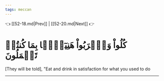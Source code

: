 ```yaml
---
tags: meccan
---
```


👈 [[52-18.md|Prev]] | [[52-20.md|Next]] 👉

# كُلُواْ وَٱشۡرَبُواْ هَنِيٓـَٔۢا بِمَا كُنتُمۡ تَعۡمَلُونَ

[They will be told], "Eat and drink in satisfaction for what you used to do

---

